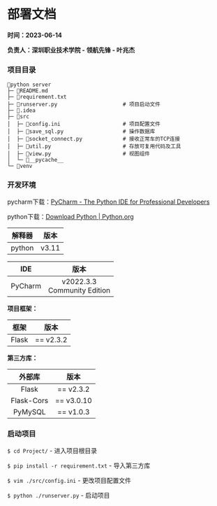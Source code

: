 # 部署文档
**时间：2023-06-14**

**负责人：深圳职业技术学院 - 领航先锋 - 叶兆杰**

### 项目目录

```
📁python server
├─ 📄README.md
├─ 📄requirement.txt
├─ 📄runserver.py                     # 项目启动文件
├─ 📁.idea
├─ 📁src
│  ├─ 📄config.ini                    # 项目配置文件
│  ├─ 📄save_sql.py                   # 操作数据库
│  ├─ 📄socket_connect.py             # 接收正常车的TCP连接
│  ├─ 📄util.py                       # 存放可复用代码及工具
│  ├─ 📄view.py                       # 视图组件
│  └─ 📁__pycache__
└─ 📁venv
```

### 开发环境
pycharm下载：[PyCharm - The Python IDE
for Professional Developers](https://www.jetbrains.com/pycharm/download/)

python下载：[Download Python | Python.org](https://www.python.org/downloads/)

| 解释器    |  版本   |
|--------|:-----:|
| python | v3.11 |

| IDE     |               版本                |
|---------|:-------------------------------:|
| PyCharm | v2022.3.3<br>Community Edition  |

**项目框架：**

| 框架    |    版本     |
|-------|:---------:|
| Flask | == v2.3.2 |

**第三方库：**

|     外部库      |     版本     |
|:------------:|:----------:|
|    Flask     | == v2.3.2  |
|  Flask-Cors  | == v3.0.10 |
|   PyMySQL    | == v1.0.3  |

### 启动项目

`$ cd Project/` - 进入项目根目录

`$ pip install -r requirement.txt` - 导入第三方库

`$ vim ./src/config.ini` - 更改项目配置文件

`$ python ./runserver.py` - 启动项目

